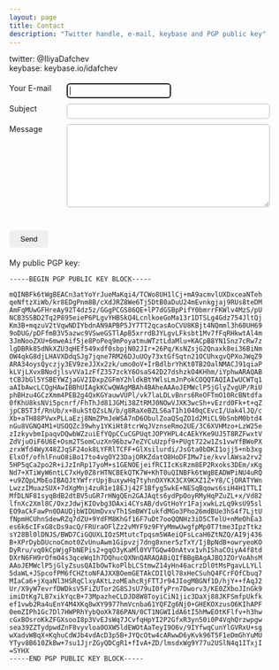 ```yaml
---
layout: page
title: Contact
description: "Twitter handle, e-mail, keybase and PGP public key"
---
```

twitter: @IliyaDafchev  
keybase: keybase.io/idafchev

<form id="contact-form" class="contact-form" action="https://www.enformed.io/v5iyjenv" method="POST">

  <div class="form-group">
    <label style="width: 100px; margin: 5px 0; display: inline-block; vertical-align: top;" for="email">Your E-mail</label>
    <input style="margin: 5px 0;padding: 5px;-webkit-border-radius: 5px;-moz-border-radius: 5px;border-radius: 5px;border: 1px solid #bbb;" id="email" type="email" name="email" class="field" required autofocus /><br/>
  </div>

  <div class="form-group">
    <label style="width: 100px; margin: 5px 0; display: inline-block; vertical-align: top;" for="subject">Subject</label>
    <input style="margin: 5px 0;padding: 5px;-webkit-border-radius: 5px;-moz-border-radius: 5px;border-radius: 5px;border: 1px solid #bbb;width: 73%;" id="subject" type="text" name="subject" class="field" required /><br/>
  </div>

  <div class="form-group">
    <label style="width: 100px; margin: 5px 0; display: inline-block; vertical-align: top;" for="message">Message</label>
    <textarea style="margin: 5px 0;padding: 5px;-webkit-border-radius: 5px;-moz-border-radius: 5px;border-radius: 5px;border: 1px solid #bbb;width: 73%;height: 150px;"  id="message" name="message" required ></textarea><br/>
  </div>
  
  <div class="form-group">
    <input type="hidden" name="*redirect" value="https://idafchev.github.io/submit_success" />
    <input type="hidden" name="*honeypot" />
  </div>
                      
  <button style="margin: 5px 0;padding: 5px;-webkit-border-radius: 5px;-moz-border-radius: 5px;border-radius: 5px;border: 0;padding: 8px 20px;margin-top: 20px;" type="submit" class="btn btn-default">Send</button>
</form>


My public PGP key:
```
-----BEGIN PGP PUBLIC KEY BLOCK-----

mQINBFk6tWgBEACn3atYoYrJueMaKqi4/TCWo8UH1lCj+mA9acmvlUXDxceaNTeh
qeNftzXiWb/kr8EDgPnm8B/cXdJRZ8We6Tj5DtB0aDuU24mEvnkgjaj9RUs8teDM
AmFqMUwGFHreAy92T4dz5z/GGgPCGS86QE+lP7dGSBpPifY0bmrrFKWlv4MzS/pU
NCB3SSBD2Tq2P895eieP6PLgvYHBSkQ4LcnlkoeGoMa13r1DTSLg4Gdz754JltQj
Km3B+mqzuV2tVqwNDIYbdnAN9APBP5JY7TT2qcasAoCVU8KBjt4NQmml3h60UH69
9oDUG/pDFfmB3V5azwc9VSweGSTlApB5xrrdBJYLgvLFksbt1Mv7fFqRHkwtAl4m
3JmNooZXU+6mweAif5je8PoPeq9mPoyatmuWTztLdaMlu+KACpB8YN1Snz7cRw7z
lgDBRk85dNkXZU3qHEf549xdf0sbpjN02JIr+26Pq/KsNZsjG2Qnaxk8ei36BiNm
OW4qkG8djLHAVXDdqSJg7jqne7RM26DJuUOy73xtGfSqtn21OCUhxgvQPXoJWqZ9
ARA34oysQyczjy3EV9zeJJXx2zk/umo0oV+IrBdlbrYhKt0TB2OalNMACJ91qiaP
kLVjLXvxBNodjlsvVVa1zFfZ357zckY6OsaS42D27dshzkO4KHhm/iYphwARAQAB
tCBJbGl5YSBEYWZjaGV2IDxpZGFmY2hldkBtYWlsLmJnPokCOQQTAQIAIwUCWTq1
aAIbAwcLCQgHAwIBBhUIAgkKCwQWAgMBAh4BAheAAAoJEMWclP5jGlyZvgUP/RiU
phBHzu4GCzXmm4PEB2g4QxKGYauwVUPl/vk7laLDLvBnrs6ReOFTmO10RcBNtdfa
0fKhU8ksNVi5pcnrf/FhThJd81JGMi38ZtRMJ0NOwVJXK3wcSh+vEzrd0Fk+t+qZ
jpCB5T3f/RnUb/x+8ukStQZsLN/b/g8RaXeBZLS6aT1h1040qCEvcI/Uak4lJQ/c
Xb+aTH88PVwxPLLaEzj8NmZPmJeWSA7nD6ObulZoaQSqZO1d2MiCL9bSnbM0btd4
nGu8VGNQ4M1+USOQZc39why1YKiHt8tcrWqJVznseRmo2UE/3C6XVHMzo+LzW25e
zIzkyvbmIpaqvDQwbWZzuiEfYQpCCuCGPUqtJOPYHPL4cAEkYKe9UJ5T8RZFwxtV
ZdVjuOiF6U6E+Osm2TSomCuzXn96bzw7eZYCuUzpf9+PUgt722w1Zs1vwYfBWoPX
zrxWfd4WyX48ZJqSF24ok8LYFRlTCFF+GlXsilurdi/JsGta0bDKI1ojj5+nb3xg
ElxOf/ofhlFnuO8iBo17to4vgOY23DajORKZdatO8HoDFIMw7ie/kvvlAWsa2rv2
5HP5qCa2po2R+iJzInRp17yoM+s1GENOEjeifRCIIcKsRzm8EP2Rxoks3DEm/xKg
Nd7+XTiWyW6ntLC7xHy0Z8rHTNCBEkQTK7W+KhT0uQINBFk6tWgBEADWPiNU4uRQ
+u9ZQpLMbEoIBAQJtYWfrrUpjBuxywHq7tyhnOXYKX3CX9KXZ1Z+Y8/CjORATYWn
LwzzIMuazSUX+7dXgMnj4zuR1e18EJj42F1Bfyg5wkE+NESqBqows6siH4H1TTLI
MfDLNF81syqBdB2dtBV5uGR7rHNgQEn2GAJAqts6ydPpOoyRMyHqPZuZL+x/Vd82
lfnXc2Xml8C/OxzJdwjKIOvbg3DAxi4CYsAB/dvGtHoYr1FajxwkLzLq9ksU95sl
EO9aCkFawPn0DAUDjbWIDUmDvxvTh1SmBWYIukfdMGo3Pho26mdBUe3hS4f7LjtU
fNpmHCUhnSdewRZq7dZU+9YdFM8KhGf16F7uDt7ooQQNHz3iD5CTelU+nMeOhEa3
es6k6cIFxG8cDs9acQ/FRUraOFlZz2vMYF9z9FYyMmwUwgfpMp0T7tme3IpzTtkz
sY28Bl0lDNJS/BWD7CiGQUXLIOzSMtutcTpqsm5WAeiQFsLcaH6ZtNZQ/AI9j436
B+XPrDybDUcnoCmot0ZvUnuAwm1Gipvzj7dng8xner5zTxY/IjBpNdB+owryeoKO
DyRru/vq0kCpWjgFbNEPis2+gqO3yKaMl0YVTGQw40nAtvx1vhIShaCOiyA4f8td
DXrN6FH9rOfmO4s3qceWq1h7DQhucQXNnQARAQABiQIfBBgBAgAJBQJZOrVoAhsM
AAoJEMWclP5jGlyZsusQAIbOwTkoPlbLCStmwZ14yHn46acrzDl0tMsPgavLLYLl
5daWL+JSpcofPM6fCHZtoNFAJXXBOemGETAkCDIlQl78xHeCSuhQ4FCrFOfCbuq7
MIaCa6+jXqaNl3HSRqClxyAKtLzoMEahcRjFTTJr94JIogMBGNf1D/hjY++fAqJ2
Ur/X9yW7evrfDWDksV5FiZUTor2G8SJsU79uI0fyPrn7Dworv3/KE0ZXboJInGk9
imiDtKg7LB7xikYqcB+73MpazheCLDJD8W8ToyiCiN1jic3DaXj88JKFSmfpUkfk
ef1vwb2Ra4uEnY4M4XKq8wXY9977hmVcnba61YQFZg6Nj0+GHEKOXzusO6KIhAPF
0emZIPh1Gc7Dl7HWPRhYybQoXk786PAN/0CT1NGWI1dA6tI5hMwEOtKFlfv+h3hw
cGxBOsroKkZFGXsooI8p3VvEJsWq7JCvfqHpYI2P2GfxR3yn50i0P4VqhQrzwpgw
sea39ZZTydpwdZnF8vyvloa0OXW5ldEWOtAaTeyI9O6v/9IYfwqCunYlGVRxU+sg
wXadvWBqX+KqhuCdWJb4vdAcD3p5B+JYQcOtw4cARwwD6yKvk96T5F1eDmGhYuMU
YTyv8B610ZkBw+7su1JjrZGyQDCgR1+fIvA+ZD/lmsdxWg9Y77u2USlN4q1ITxjI
=SYHX
-----END PGP PUBLIC KEY BLOCK-----

```
